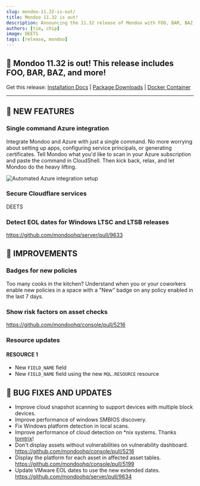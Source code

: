 ```yaml
---
slug: mondoo-11.32-is-out/
title: Mondoo 11.32 is out!
description: Announcing the 11.32 release of Mondoo with FOO, BAR, BAZ, and more!
authors: [tim, chip]
image: DEETS
tags: [release, mondoo]
---
```


## 🥳 Mondoo 11.32 is out! This release includes FOO, BAR, BAZ, and more!

Get this release: [Installation Docs](https://mondoo.com/docs/cnspec/) | [Package Downloads](https://releases.mondoo.com/cnspec/) | [Docker Container](https://hub.docker.com/r/mondoo/cnspec)

---

## 🎉 NEW FEATURES

### Single command Azure integration

Integrate Mondoo and Azure with just a single command. No more worrying about setting up apps, configuring service principals, or generating certificates. Tell Mondoo what you'd like to scan in your Azure subscription and paste the command in CloudShell. Then kick back, relax, and let Mondoo do the heavy lifting.

![Automated Azure integration setup](/img/releases/2024-11-19-mondoo-11.31-is-out/azure_integration.png)

### Secure Cloudflare services

DEETS

### Detect EOL dates for Windows LTSC and LTSB releases

https://github.com/mondoohq/server/pull/9633

## 🧹 IMPROVEMENTS

### Badges for new policies

Too many cooks in the kitchen? Understand when you or your coworkers enable new policies in a space with a "New" badge on any policy enabled in the last 7 days.

### Show risk factors on asset checks

https://github.com/mondoohq/console/pull/5216

### Resource updates

#### RESOURCE 1

- New `FIELD_NAME` field
- New `FIELD_NAME` field using the new `MQL.RESOURCE` resource

## 🐛 BUG FIXES AND UPDATES

- Improve cloud snapshot scanning to support devices with multiple block devices.
- Improve performance of windows SMBIOS discovery.
- Fix Windows platform detection in local scans.
- Improve performance of cloud detection on *nix systems. Thanks [tomtrix](https://github.com/tomtrix)!
- Don't display assets without vulnerabilities on vulnerability dashboard. https://github.com/mondoohq/console/pull/5216
- Display the platform for each asset in affected asset tables. https://github.com/mondoohq/console/pull/5199
- Update VMware EOL dates to use the new extended dates. https://github.com/mondoohq/server/pull/9634

